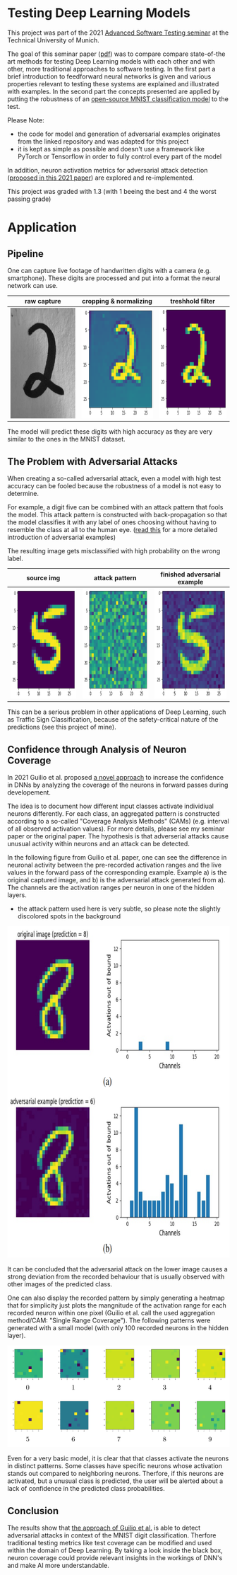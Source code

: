 # Testing Deep Learning Models

This project was part of the 2021 [Advanced Software Testing seminar](https://www.cs.cit.tum.de/sse/lehre/software-qualitaet/) at the Technical University of Munich. 

The goal of this seminar paper ([pdf](Testing_DL_Models_seminar_paper.pdf)) was to compare compare state-of-the art methods for testing Deep
Learning models with each other and with other, more traditional approaches to software testing.
In the first part a brief introduction to feedforward neural networks is given and
various properties relevant to testing these systems are explained and illustrated with examples.
In the second part the concepts presented are applied by putting the robustness of an [open-source MNIST classification model](https://github.com/dangeng/Simple_Adversarial_Examples) to the test.

Please Note:
- the code for model and generation of adversarial examples originates from the linked repository and was adapted for this project
- it is kept as simple as possible and doesn't use a framework like PyTorch or Tensorflow in order to fully control every part of the model

In addition, neuron activation metrics for adversarial attack detection ([proposed in this 2021 paper](https://arxiv.org/abs/2101.12100)) are explored and re-implemented.

This project was graded with 1.3 (with 1 beeing the best and 4 the worst passing grade)

# Application

## Pipeline

One can capture live footage of handwritten digits with a camera (e.g. smartphone).
These digits are processed and put into a format the neural network can use.

| raw capture | cropping & normalizing | treshhold filter |
|---------|------------------------------|------------------|
| <img src="imgs/unprocessed.png" width="250" height="250" />    |  <img src="imgs/processing1.png" width="250" height="250" /> | <img src="imgs/processing2.png" width="250" height="250" /> |

The model will predict these digits with high accuracy as they are very similar to the ones in the MNIST dataset.

## The Problem with Adversarial Attacks

When creating a so-called adversarial attack, even a model with high test accuracy can be fooled because the robustness of a model is not easy to determine.

For example, a digit five can be combined with an attack pattern that fools the model.
This attack pattern is constructed with back-propagation so that the model classifies it with any label of ones choosing without having to resemble the class at all to the human eye.
([read this](https://christophm.github.io/interpretable-ml-book/adversarial.html) for a more detailed introduction of adversarial examples)

The resulting image gets misclassified with high probability on the wrong label.

| source img | attack pattern | finished adversarial example |
|---------|------------------------------|------------------|
| <img src="imgs/source.png" width="250" height="250" />    |  <img src="imgs/attackPattern.png" width="250" height="250" /> | <img src="imgs/adversarial.png" width="250" height="250" /> |


This can be a serious problem in other applications of Deep Learning, such as Traffic Sign Classification, because of the safety-critical nature of the predictions (see this project of mine).

## Confidence through Analysis of Neuron Coverage

In 2021 Guilio et al. proposed [a novel approach](https://arxiv.org/abs/2101.12100) to increase the confidence in DNNs by analyzing the coverage of the neurons in forward passes during developement.

The idea is to document how different input classes activate individiual neurons differently.
For each class, an aggregated pattern is constructed according to a so-called "Coverage Analysis Methods" (CAMs) (e.g. interval of all observed activation values). For more details, please see my seminar paper or the original paper.
The hypothesis is that adverserial attacks cause unusual activity within neurons and an attack can be detected.

In the following figure from Guilio et al. paper, one can see the difference in neuronal activity between the pre-recorded activation ranges and the live values in the forward pass of the corresponding example. Example a) is the original captured image, and b) is the adversarial attack generated from a). The channels are the activation ranges per neuron in one of the hidden layers.
- the attack pattern used here is very subtle, so please note the slightly discolored spots in the background

<center><img src="imgs/detection.png" width="750" height="750" /></center>

It can be concluded that the adversarial attack on the lower image causes a strong deviation from the recorded behaviour that is usually observed with other images of the predicted class.


One can also display the recorded pattern by simply generating a heatmap that for simplicity just plots the mangnitude of the activation range for each recorded neuron within one pixel (Guilio et al. call the used aggregation method/CAM: "Single Range Coverage"). The following patterns were generated with a small model (with only 100 recorded neurons in the hidden layer).

<center><img src="imgs/src_pattern_100.png" /></center>

Even for a very basic model, it is clear that that classes activate the neurons in distinct patterns. Some classes have specific neurons whose activation stands out compared to neighboring neurons. Therfore, if this neurons are activated, but a unusual class is predicted, the user will be alerted about a lack of confidence in the predicted class probabilities.


## Conclusion

The results show that [the approach of Guilio et al.](https://arxiv.org/abs/2101.12100) is able to detect adversarial attacks in context of the MNIST digit classification.
Therfore traditional testing metrics like test coverage can be modified and used within the domain of Deep Learning.
By taking a look inside the black box, neuron coverage could provide relevant insights in the workings of DNN's and make AI more understandable.









